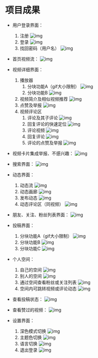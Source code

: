 # 项目成果

- 用户登录界面：
    1. 注册
       ![img](docs/img/8a820565007b468a875c7d68a32c7d91.gif)
    2. 登录
       ![img](docs/img/66fa7a7cbc634572987299da54389bdd.gif)
    3. 找回密码（用户名）
       ![img](docs/img/71d7a03dd63b46978df7b2e10f07f439.gif)

- 首页视频流：
  ![img](docs/img/313163fce490456a84831a0f620bb7a7.gif)

- 视频详细界面：
    1. 播放器
        1. 分块功能A（gif大小限制）
           ![img](docs/img/f95653053af0479faae00340f886b4f3.gif)
        2. 分块功能B
           ![img](docs/img/fe72db7695f24078acd80a2675f943aa.gif)
    2. 视频简介及相似视频推荐
       ![img](docs/img/15ce7364301146f9a867232013b86756.gif)
    3. 点赞及举报
       ![img](docs/img/439efeeab135462fbe0c0b0b76bb2471.gif)
    4. 视频评论区
        1. 评论及其子评论
           ![img](docs/img/1c18f2beee8f49b1a948975c4dddde29.gif)
        2. 回复评论的快速定位
           ![img](docs/img/df1a6c820cd842f582573bef097a78da.gif)
        3. 评论视频
           ![img](docs/img/2f5efbbffe5144028327faea4ab20ba9.gif)
        4. 回复评论
           ![img](docs/img/5f95ae09136e4718b2552f919dbfcee5.gif)
        5. 评论的点赞及举报
           ![img](docs/img/182aedcb4ccd42b68bfb477f76741768.gif)

- 视频卡片集成举报、不感兴趣：
  ![img](docs/img/27d3c4fa5dca48c8a81d73953d36e1aa.gif)

- 搜索界面：
  ![img](docs/img/bb8e75c7fb4e4eeb8ed13032d6260ab1.gif)

- 动态界面：
    1. 动态流
       ![img](docs/img/bd2a76facbc14f158e7562fa3ff8a2c0.gif)
    2. 动态画廊
       ![img](docs/img/4f3d1ac61d614dcd865ff2e911e27fac.gif)
    3. 发布动态
       ![img](docs/img/c3ca553006a346d9a707df797d039fa2.gif)
    4. 动态评论区（同视频）
       ![img](docs/img/c65856ab021d49d3bc955c70a4b8ff40.gif)

- 朋友、关注、粉丝列表界面：
  ![img](docs/img/b9f990e0578c4758b58f91e3008bdaf7.gif)

- 投稿界面：
    1. 分块功能A（gif大小限制）
       ![img](docs/img/d0a19a49064b4324b68507218d28b115.gif)
    2. 分块功能B
       ![img](docs/img/d5c0fd62db1a4257a6a3ce4f04c310b0.gif)
    3. 分块功能C
       ![img](docs/img/541e0e927f3a4580a1c57fcf34c4d5d6.gif)

- 个人空间：
    1. 自己的空间
       ![img](docs/img/067aa4c876e140299d4f19a6fb5df9db.gif)
    2. 别人的空间
       ![img](docs/img/29dc9224367649c58a5ac2715b3fb7d6.gif)
    3. 通过空间查看粉丝或关注列表
       ![img](docs/img/9db3744dfee842c2be796844164243a3.gif)
    4. 空间内可跳转视频或评论动态
       ![img](docs/img/ba35bece31704200aeeff94f50fef11c.gif)

- 查看投稿状态：
  ![img](docs/img/9f07a7e8919d4114a1243b7a9988818e.gif)

- 查看赞过的视频：
  ![img](docs/img/451b8171e5624b27ac9711e141b364e5.gif)

- 设置界面：
    1. 深色模式切换
       ![img](docs/img/7667cd2a7fd44e5eb27f5573ed4cdf51.gif)
    2. 主题色切换
       ![img](docs/img/6e0ffb4c02a34c56b5ad056682ab5385.gif)
    3. 语言切换
       ![img](docs/img/4e50be65a104407bab9ed8bf453ae5ec.gif)
    4. 退出登录
       ![img](docs/img/6e786b6e86d047568e40adbfe675a9d5.gif)